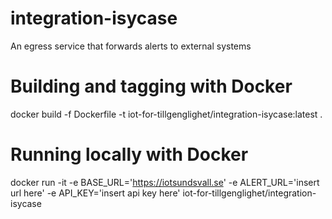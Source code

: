 # integration-isycase
An egress service that forwards alerts to external systems

# Building and tagging with Docker
docker build -f Dockerfile -t iot-for-tillgenglighet/integration-isycase:latest .

# Running locally with Docker
docker run -it -e BASE_URL='https://iotsundsvall.se' -e ALERT_URL='insert url here' -e API_KEY='insert api key here' iot-for-tillgenglighet/integration-isycase
